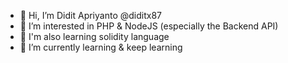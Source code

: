 - 👋 Hi, I’m Didit Apriyanto @diditx87
- 👀 I’m interested in PHP & NodeJS (especially the Backend API)
- 👀 I'm also learning solidity language
- 🌱 I’m currently learning & keep learning



<!---
diditx87/diditx87 is a ✨ special ✨ repository because its `README.md` (this file) appears on your GitHub profile.
You can click the Preview link to take a look at your changes.
--->
